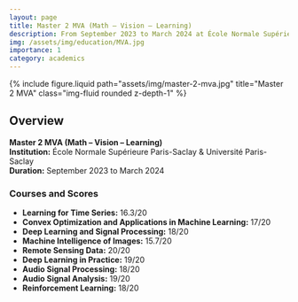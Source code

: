 ```yaml
---
layout: page
title: Master 2 MVA (Math – Vision – Learning)
description: From September 2023 to March 2024 at École Normale Supérieure Paris-Saclay
img: /assets/img/education/MVA.jpg
importance: 1
category: academics
---
```


<div class="row">
    <div class="col-sm mt-3 mt-md-0">
        {% include figure.liquid path="assets/img/master-2-mva.jpg" title="Master 2 MVA" class="img-fluid rounded z-depth-1" %}
    </div>
</div>

## Overview

**Master 2 MVA (Math – Vision – Learning)**  
**Institution:** École Normale Supérieure Paris-Saclay & Université Paris-Saclay  
**Duration:** September 2023 to March 2024  

### Courses and Scores

- **Learning for Time Series:** 16.3/20  
- **Convex Optimization and Applications in Machine Learning:** 17/20  
- **Deep Learning and Signal Processing:** 18/20  
- **Machine Intelligence of Images:** 15.7/20  
- **Remote Sensing Data:** 20/20  
- **Deep Learning in Practice:** 19/20  
- **Audio Signal Processing:** 18/20  
- **Audio Signal Analysis:** 19/20  
- **Reinforcement Learning:** 18/20
